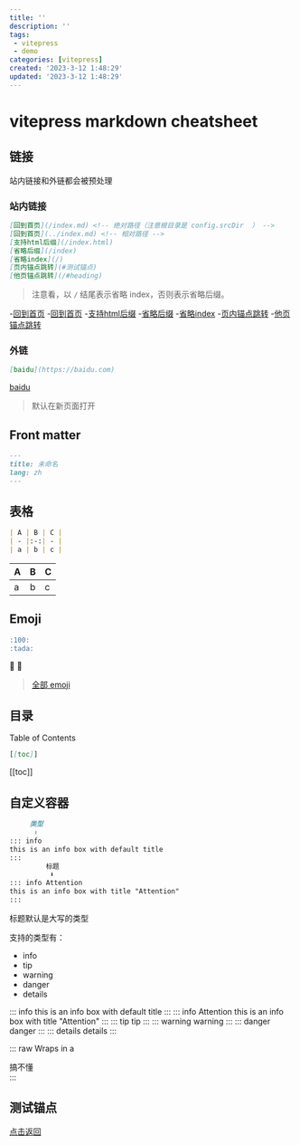 ```yaml
---
title: ''
description: ''
tags:
 - vitepress
 - demo
categories: [vitepress]
created: '2023-3-12 1:48:29'
updated: '2023-3-12 1:48:29'
---
```

# vitepress markdown cheatsheet

## 链接
站内链接和外链都会被预处理

### 站内链接
```md
[回到首页](/index.md) <!-- 绝对路径（注意根目录是 config.srcDir  ） -->
[回到首页](../index.md) <!-- 相对路径 -->
[支持html后缀](/index.html)
[省略后缀](/index)
[省略index](/)
[页内锚点跳转](#测试锚点)
[他页锚点跳转](/#heading)
```
> 注意看，以 `/` 结尾表示省略 index，否则表示省略后缀。

-[回到首页](/index.md) <!-- 绝对路径（注意根目录是 config.srcDir  ） --> 
-[回到首页](../index.md) <!-- 相对路径 --> 
-[支持html后缀](/index.html) 
-[省略后缀](/index) 
-[省略index](/) 
-[页内锚点跳转](#测试锚点) 
-[他页锚点跳转](/#heading)

### 外链
```md
[baidu](https://baidu.com)
```
[baidu](https://baidu.com)

> 默认在新页面打开

## Front matter
```md
---
title: 未命名
lang: zh
---
```

## 表格
```md
| A | B | C |
| - |:-:| - |
| a | b | c |
```
| A | B | C |
| - |:-:| - |
| a | b | c |

## Emoji
```md
:100:
:tada:
```
:100:
:tada:

> [全部 emoji](./emoji.md)

## 目录 
Table of Contents
```md
[[toc]]
```
[[toc]]

## 自定义容器
```md
     类型
      ⬇️ 
::: info
this is an info box with default title
:::
         标题
          ⬇️
::: info Attention
this is an info box with title "Attention"
:::
```

标题默认是大写的类型

支持的类型有：
- info
- tip
- warning
- danger
- details

::: info
this is an info box with default title
:::
::: info Attention
this is an info box with title "Attention"
:::
::: tip
tip
:::
::: warning
warning
:::
::: danger
danger
:::
::: details
details
:::

::: raw
Wraps in a <div class="vp-raw">搞不懂</div>
:::

## 测试锚点
[点击返回](#站内链接)
